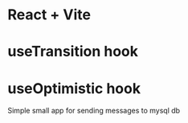 # React + Vite

# useTransition hook

# useOptimistic hook

Simple small app for sending messages to mysql db
